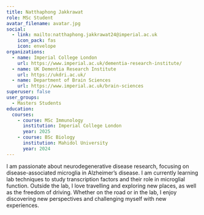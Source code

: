```yaml
---
title: Natthaphong Jakkrawat
role: MSc Student
avatar_filename: avatar.jpg
social:
  - link: mailto:natthaphong.jakkrawat24@imperial.ac.uk
    icon_pack: fas
    icon: envelope
organizations:
  - name: Imperial College London
    url: https://www.imperial.ac.uk/dementia-research-institute/
  - name: UK Dementia Research Institute
    url: https://ukdri.ac.uk/
  - name: Department of Brain Sciences
    url: https://www.imperial.ac.uk/brain-sciences
superuser: false
user_groups:
  - Masters Students
education:
  courses:
    - course: MSc Immunology
      institution: Imperial College London
      year: 2025
    - course: BSc Biology
      institution: Mahidol University
      year: 2024
---
```

I am passionate about neurodegenerative disease research, focusing on disease-associated microglia in Alzheimer’s disease. I am currently learning lab techniques to study transcription factors and their role in microglial function. Outside the lab, I love travelling and exploring new places, as well as the freedom of driving. Whether on the road or in the lab, I enjoy discovering new perspectives and challenging myself with new experiences.
